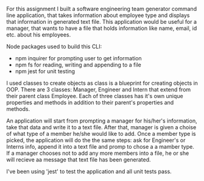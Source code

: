 For this assignment I built a software engineering team generator command line application, that takes information about employee type and displays that information in generated text file. This application would be useful for a manager, that wants to have a file that holds information like name, email, id etc. about his employees.


 Node packages used to build this CLI:

 * npm inquirer for prompting user to get information
 * npm fs for reading, writing and appending to a file
 * npm jest for unit testing

I used classes to create objects as class is a blueprint for creating objects in OOP. There are 3 classes: Manager, Engineer and Intern that extend from their parent class Employee. Each of three classes has it's own unique properties and methods in addition to their parent's properties and methods.

An application will start from prompting a manager for  his/her's information, take that data and write it to a text file. After that, manager is given a choise of what type of a member he/she would like to add. Once a member type is picked, the application will do the the same steps: ask for Engineer's or Interns info, append it into a text file and promp to chose a a mamber type. If a manager chooses not to add any more members into a file, he or she will recieve aa message that text file has been generated.

I've been using 'jest' to test the application and all unit tests pass.
